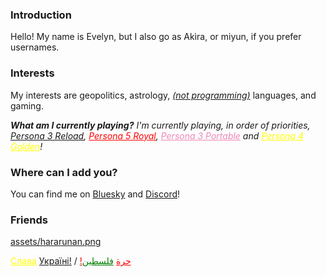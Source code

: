 ### Introduction
Hello! My name is Evelyn, but I also go as Akìra, or miyun, if you prefer usernames.

### Interests
My interests are geopolitics, astrology, *[(not programming)](https://github.com/theletterf/english-lang)* languages, and gaming.

***What am I currently playing?***
*I'm currently playing, in order of priorities, [Persona 3 Reload](https://persona.atlus.com/p3r/), <a href="https://persona.atlus.com/p5r/" style="color: red;">Persona 5 Royal</a>, <a href="https://persona.atlus.com/p3p/" style="color: #EF86B7;">Persona 3 Portable</a> and <a href="https://persona.atlus.com/p4g/" style="color: yellow;">Persona 4 Golden</a>!*

### Where can I add you?
You can find me on [Bluesky](https://bsky.app/profile/arukamiyun.github.io) and [Discord](https://discord.com/users/1230555039475568640)!

### Friends
[assets/hararunan.png](https://shiroko.me/)

<a href="https://u24.gov.ua/" style="color: yellow;">Слава</a> [Україні!](https://www.consilium.europa.eu/en/policies/enlargement/ukraine) / <a href="https://crisisrelief.un.org/opt-crisis" style="color: red;">!حرة</a> <a href="https://arab.org" style="color: green;">فلسطين</a>
